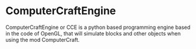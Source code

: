 # ComputerCraftEngine
ComputerCraftEngine or CCE is a python based programming engine based in the code of OpenGL, that will simulate blocks and other objects when using the mod ComputerCraft.

